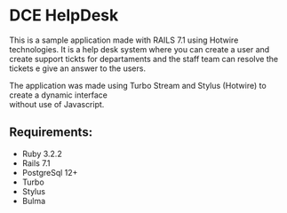 # DCE HelpDesk

This is a sample application made with RAILS 7.1 using Hotwire technologies. 
It is a help desk system where you can create a user and create support tickts for departaments
and the staff team can resolve the tickets e give an answer to the users.

The application was made using Turbo Stream and Stylus (Hotwire) to create a dynamic interface  
without use of Javascript.

## Requirements: 

* Ruby 3.2.2
* Rails 7.1
* PostgreSql 12+
* Turbo
* Stylus
* Bulma




